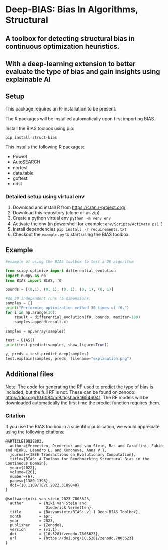 # Deep-BIAS: Bias In Algorithms, Structural
## A toolbox for detecting structural bias in continuous optimization heuristics.
## With a deep-learning extension to better evaluate the type of bias and gain insights using explainable AI

## Setup

This package requires an R-installation to be present.

The R packages will be installed automatically upon first importing BIAS.

Install the BIAS toolbox using pip:

    pip install struct-bias

This installs the following R packages:

- PoweR
- AutoSEARCH
- nortest
- data.table
- goftest
- ddst

### Detailed setup using virtual env

1. Download and install R from https://cran.r-project.org/
2. Download this repository (clone or as zip)
3. Create a python virtual env `python -m venv env`
4. Activate the env (in powershell for example: `env/Scripts/Activate.ps1 `)
5. Install dependencies `pip install -r requirements.txt`
6. Checkout the `example.py` to start using the BIAS toolbox.


## Example

```py
#example of using the BIAS toolbox to test a DE algorithm

from scipy.optimize import differential_evolution
import numpy as np
from BIAS import BIAS, f0

bounds = [(0,1), (0, 1), (0, 1), (0, 1), (0, 1)]

#do 30 independent runs (5 dimensions)
samples = []
print("Performing optimization method 30 times of f0.")
for i in np.arange(30):
    result = differential_evolution(f0, bounds, maxiter=100)
    samples.append(result.x)

samples = np.array(samples)

test = BIAS()
print(test.predict(samples, show_figure=True))

y, preds = test.predict_deep(samples)
test.explain(samples, preds, filename="explanation.png")
```

## Additional files

Note: The code for generating the RF used to predict the type of bias is included, but the full RF is not. These can be found on zenodo: https://doi.org/10.6084/m9.figshare.16546041.
The RF models will be downloaded automatically the first time the predict function requires them.

### Citation

If you use the BIAS toolbox in a scientific publication, we would appreciate using the following citations:

```
@ARTICLE{9828803,
  author={Vermetten, Diederick and van Stein, Bas and Caraffini, Fabio and Minku, Leandro L. and Kononova, Anna V.},
  journal={IEEE Transactions on Evolutionary Computation}, 
  title={BIAS: A Toolbox for Benchmarking Structural Bias in the Continuous Domain}, 
  year={2022},
  volume={26},
  number={6},
  pages={1380-1393},
  doi={10.1109/TEVC.2022.3189848}
}

@software{niki_van_stein_2023_7803623,
  author       = {Niki van Stein and
                  Diederick Vermetten},
  title        = {Basvanstein/BIAS: v1.1 Deep-BIAS Toolbox},
  month        = apr,
  year         = 2023,
  publisher    = {Zenodo},
  version      = {v1.1},
  doi          = {10.5281/zenodo.7803623},
  url          = {https://doi.org/10.5281/zenodo.7803623}
}
```
